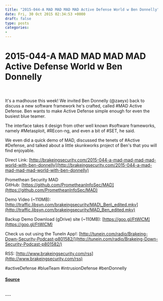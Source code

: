 ```yaml
---
title: "2015-044-A MAD MAD MAD MAD Active Defense World w Ben Donnelly"
date: Fri, 30 Oct 2015 02:34:53 +0000
draft: false
type: posts
categories: 
- 
---
```

# 2015-044-A MAD MAD MAD MAD Active Defense World w Ben Donnelly

<br/>

<br/>
It's a madhouse this week! We invited Ben Donnelly (@zaeyx) back to discuss a new software framework he's crafted, called #MAD Active Defense. Ben wants to make Active Defense simple enough for even the busiest blue teamer.

The interface takes it design from other well known #software frameworks, namely #Metasploit, #REcon-ng, and even a bit of #SET, he said.

We even did a quick demo of MAD, discussed the tenets of #Active #Defense, and talked about a little skunkworks project of Ben's that you will find enjoyable.

Direct Link: [http://brakeingsecurity.com/2015-044-a-mad-mad-mad-mad-world-with-ben-donnelly](http://brakeingsecurity.com/2015-044-a-mad-mad-mad-mad-world-with-ben-donnelly)

Promethean Security MAD GitHub: [https://github.com/PrometheanInfoSec/MAD](https://github.com/PrometheanInfoSec/MAD)

Demo Video (~110MB): [http://traffic.libsyn.com/brakeingsecurity/MAD\_Ben\_edited.mkv](http://traffic.libsyn.com/brakeingsecurity/MAD_Ben_edited.mkv)

Backup Demo Download (gDrive) site (~110MB): [https://goo.gl/FtWlCM](https://goo.gl/FtWlCM)

Check us out using the TuneIn App!: [http://tunein.com/radio/Brakeing-Down-Security-Podcast-p801582/](http://tunein.com/radio/Brakeing-Down-Security-Podcast-p801582/)

RSS: [http://www.brakeingsecurity.com/rss](http://www.brakeingsecurity.com/rss)

#activeDefense #blueTeam #intrusionDefense #benDonnelly

#### [Source](http://brakeingsecurity.com/2015-044-a-mad-mad-mad-mad-world-with-ben-donnelly)

<br/>
---
